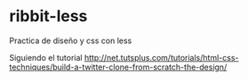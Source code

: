 ribbit-less
===========

Practica de diseño y css con less

Siguiendo el tutorial http://net.tutsplus.com/tutorials/html-css-techniques/build-a-twitter-clone-from-scratch-the-design/